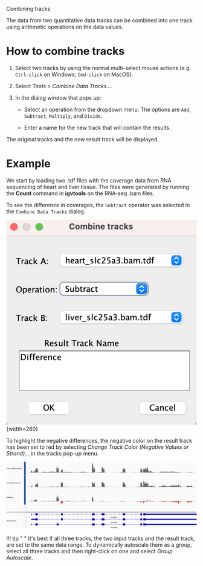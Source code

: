 <!---
The page title should not go in the menu
-->
<p class="page-title"> Combining tracks </p>

The data from two quantitative data tracks can be combined into one track using arithmetic operations on the data values.

# How to combine tracks

1. Select two tracks by using the normal multi-select mouse actions (e.g. `Ctrl-click` on Windows; `Cmd-click` on MacOS).
 
2. Select *Tools > Combine Data Tracks...*. 

3. In the dialog window that pops up:

    * Select an operation from the dropdown menu. The options are `Add`, `Subtract`, `Multiply`, and `Divide`.

    * Enter a name for the new track that will contain the results.

The original tracks and the new result track will be displayed.

# Example

We start by loading two .tdf files with the coverage data from RNA sequencing of heart and liver tissue. The files were generated by running the **Count** command in **igvtools** on the RNA-seq .bam files.

To see the difference in coverages, the `Subtract` operator was selected in the `Combine Data Tracks` dialog.

![](../img/combine-tracks-dialog.png){width=260}

To highlight the negative differences, the negative color on the result track has been set to red by selecting *Change Track Color (Negative Values or Strand)...* in the tracks pop-up menu.

![](../img/combine-tracks.png)

!!! tip " "
    It's best if all three tracks, the two input tracks and the result track, are set to the same data range. To dynamically autoscale them as a group, select all three tracks and then right-click on one and select *Group Autoscale*.